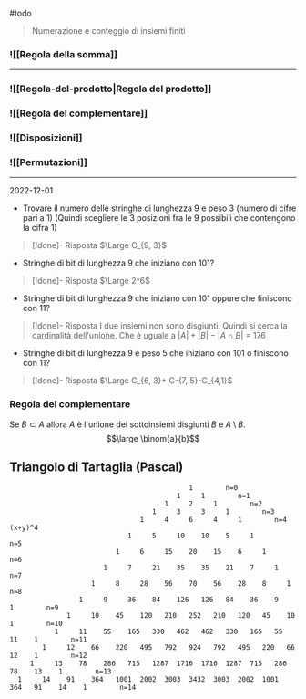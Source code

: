 #todo

> Numerazione e conteggio di insiemi finiti 

### ![[Regola della somma]]
---
### ![[Regola-del-prodotto|Regola del prodotto]]

### ![[Regola del complementare]]
### ![[Disposizioni]]
### ![[Permutazioni]]

---
2022-12-01

- Trovare il numero delle stringhe di lunghezza 9 e peso 3 (numero di cifre pari a 1)
 (Quindi scegliere le 3 posizioni fra le 9 possibili che contengono la cifra 1)
>[!done]- Risposta 
> $\Large C_{9, 3}$ 
- Stringhe di bit di lunghezza 9 che iniziano con 101? 
 >[!done]- Risposta
> $\Large 2^6$

- Stringhe di bit di lunghezza 9 che iniziano con 101 oppure che finiscono con 11? 
>[!done]- Risposta
> I due insiemi non sono disgiunti. Quindi si cerca la cardinalità dell'unione. Che è uguale a $|A| + |B| - |A\cap B|$ 
> = 176 

- Stringhe di bit di lunghezza 9 e peso 5 che iniziano con 101 o finiscono con 11? 
>[!done]- Risposta
> $\Large C_{6, 3}+ C-{7, 5}-C_{4,1}$

### Regola del complementare 

Se $B \subset A$ allora $A$ è l'unione dei sottoinsiemi disgiunti $B$ e $A \setminus B$.
$$\large \binom{a}{b}$$

## Triangolo di Tartaglia (Pascal)



												1        n=0
											 1     1        n=1
										  1     2     1        n=2
									   1     3     3     1        n=3
									1     4     6     4     1        n=4     (x+y)^4
								 1     5     10    10    5     1        n=5
							  1     6     15    20    15    6     1        n=6
						   1     7     21    35    35    21    7     1        n=7
						1     8     28    56    70    56    28    8     1        n=8
					 1     9     36    84    126   126   84    36    9     1        n=9
				  1     10    45    120   210   252   210   120   45    10    1        n=10
			   1     11    55    165   330   462   462   330   165   55    11    1        n=11
			1     12    66    220   495   792   924   792   495   220   66    12    1        n=12
		 1     13    78    286   715   1287  1716  1716  1287  715   286   78    13    1        n=13
	  1     14    91    364   1001  2002  3003  3432  3003  2002  1001  364   91    14    1        n=14


